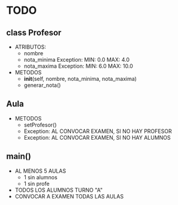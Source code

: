 # TODO

## class Profesor

- ATRIBUTOS:
    - nombre
    - nota_minima Exception: MIN: 0.0 MAX: 4.0
    - nota_maxima Exception: MIN: 6.0 MAX: 10.0
- METODOS
    - __init__(self, nombre, nota_minima, nota_maxima)
    - generar_nota()

## Aula

- METODOS
    - setProfesor()
    - Exception: AL CONVOCAR EXAMEN, SI NO HAY PROFESOR
    - Exception: AL CONVOCAR EXAMEN, SI NO HAY ALUMNOS

## main()

- AL MENOS 5 AULAS
    - 1 sin alumnos
    - 1 sin profe
- TODOS LOS ALUMNOS TURNO "A"
- CONVOCAR A EXAMEN TODAS LAS AULAS

